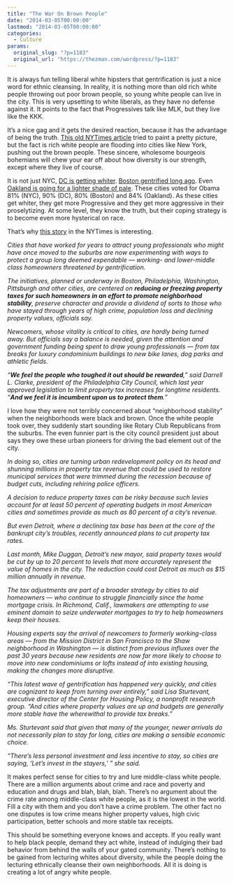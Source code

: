 ```yaml
---
title: "The War On Brown People"
date: "2014-03-05T00:00:00"
lastmod: "2014-03-05T00:00:00"
categories:
  - Culture
params:
  original_slug: "?p=1183"
  original_url: "https://thezman.com/wordpress/?p=1183"
---
```


It is always fun telling liberal white hipsters that gentrification is
just a nice word for ethnic cleansing. In reality, it is nothing more
than old rich white people throwing out poor brown people, so young
white people can live in the city. This is very upsetting to white
liberals, as they have no defense against it. It points to the fact that
Progressives talk like MLK, but they live like the KKK.

It’s a nice gag and it gets the desired reaction, because it has the
advantage of being the truth.
<a href="http://www.nytimes.com/2010/12/15/nyregion/15nycensus.html"
rel="noopener noreferrer" target="_blank">This old NYTimes article</a>
tried to paint a pretty picture, but the fact is rich white people are
flooding into cities like New York, pushing out the brown people. These
sincere, wholesome bourgeois bohemians will chew your ear off about how
diversity is our strength, except where they live of course.

It is not just NYC, <a
href="http://dcist.com/2013/06/dc_getting_younger_and_whiter_accor.php"
rel="noopener noreferrer" target="_blank">DC is getting whiter</a>. <a
href="http://jamaicaplain.patch.com/groups/politics-and-elections/p/census-jamaica-plain-gets-whiter-and-less-brown"
rel="noopener noreferrer" target="_blank">Boston gentrified long ago</a>.
Even <a
href="http://www.sfgate.com/bayarea/article/25-drop-in-African-American-population-in-Oakland-2471925.php"
rel="noopener noreferrer" target="_blank">Oakland is going for a lighter
shade of pale</a>. These cities voted for Obama 81% (NYC), 90% (DC), 80%
(Boston) and 84% (Oakland). As these cities get whiter, they get more
Progressive and they get more aggressive in their proselytizing. At some
level, they know the truth, but their coping strategy is to become even
more hysterical on race.

That’s why <a
href="http://www.nytimes.com/2014/03/04/us/cities-helping-residents-resist-the-new-gentry.html?ref=todayspaper&amp;_r=1"
rel="noopener noreferrer" target="_blank">this story</a> in the NYTimes
is interesting.

*Cities that have worked for years to attract young professionals who
might have once moved to the suburbs are now experimenting with ways to
protect a group long deemed expendable — working- and lower-middle class
homeowners threatened by gentrification.*

*The initiatives, planned or underway in Boston, Philadelphia,
Washington, Pittsburgh and other cities, are centered on **reducing or
freezing property taxes for such homeowners in an effort to promote
neighborhood stability**, preserve character and provide a dividend of
sorts to those who have stayed through years of high crime, population
loss and declining property values, officials say.*

*Newcomers, whose vitality is critical to cities, are hardly being
turned away. But officials say a balance is needed, given the attention
and government funding being spent to draw young professionals — from
tax breaks for luxury condominium buildings to new bike lanes, dog parks
and athletic fields.*

*“**We feel the people who toughed it out should be rewarded**,” said
Darrell L. Clarke, president of the Philadelphia City Council, which
last year approved legislation to limit property tax increases for
longtime residents. “**And we feel it is incumbent upon us to protect
them**.”*

I love how they were not terribly concerned about “neighborhood
stability” when the neighborhoods were black and brown. Once the white
people took over, they suddenly start sounding like Rotary Club
Republicans from the suburbs. The even funnier part is the city council
president just about says they owe these urban pioneers for driving the
bad element out of the city.

*In doing so, cities are turning urban redevelopment policy on its head
and shunning millions in property tax revenue that could be used to
restore municipal services that were trimmed during the recession
because of budget cuts, including rehiring police officers.*

*A decision to reduce property taxes can be risky because such levies
account for at least 50 percent of operating budgets in most American
cities and sometimes provide as much as 80 percent of a city’s revenue.*

*But even Detroit, where a declining tax base has been at the core of
the bankrupt city’s troubles, recently announced plans to cut property
tax rates.*

*Last month, Mike Duggan, Detroit’s new mayor, said property taxes would
be cut by up to 20 percent to levels that more accurately represent the
value of homes in the city. The reduction could cost Detroit as much as
$15 million annually in revenue.*

*The tax adjustments are part of a broader strategy by cities to aid
homeowners — who continue to struggle financially since the home
mortgage crisis. In Richmond, Calif., lawmakers are attempting to use
eminent domain to seize underwater mortgages to try to help homeowners
keep their houses.*

*Housing experts say the arrival of newcomers to formerly working-class
areas — from the Mission District in San Francisco to the Shaw
neighborhood in Washington — is distinct from previous influxes over the
past 30 years because new residents are now far more likely to choose to
move into new condominiums or lofts instead of into existing housing,
making the changes more disruptive.*

*“This latest wave of gentrification has happened very quickly, and
cities are cognizant to keep from turning over entirely,” said Lisa
Sturtevant, executive director of the Center for Housing Policy, a
nonprofit research group. “And cities where property values are up and
budgets are generally more stable have the wherewithal to provide tax
breaks.”*

*Ms. Sturtevant said that given that many of the younger, newer arrivals
do not necessarily plan to stay for long, cities are making a sensible
economic choice.*

*“There’s less personal investment and less incentive to stay, so cities
are saying, ‘Let’s invest in the stayers,’ ” she said.*

It makes perfect sense for cities to try and lure middle-class white
people. There are a million arguments about crime and race and poverty
and education and drugs and blah, blah, blah. There’s no argument about
the crime rate among middle-class white people, as it is the lowest in
the world. Fill a city with them and you don’t have a crime problem. The
other fact no one disputes is low crime means higher property values,
high civic participation, better schools and more stable tax receipts.

This should be something everyone knows and accepts. If you really want
to help black people, demand they act white, instead of indulging their
bad behavior from behind the walls of your gated community. There’s
nothing to be gained from lecturing whites about diversity, while the
people doing the lecturing ethnically cleanse their own neighborhoods.
All it is doing is creating a lot of angry white people.
